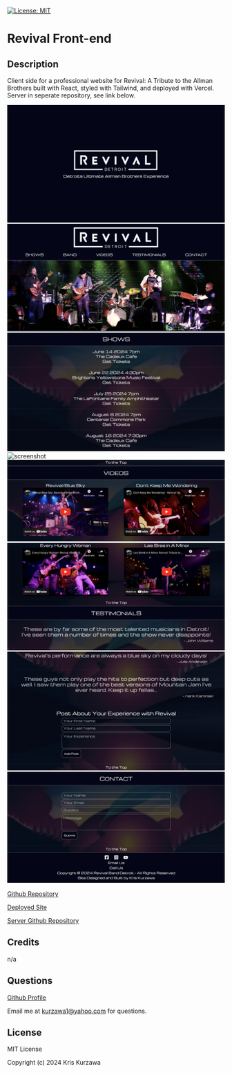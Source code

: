 [![License: MIT](https://img.shields.io/badge/License-MIT-yellow.svg)](https://opensource.org/licenses/MIT)
# Revival Front-end

## Description
Client side for a professional website for Revival: A Tribute to the Allman Brothers built with React, styled with Tailwind, and deployed with Vercel.  Server in seperate repository, see link below.

![screenshot](https://github.com/KKurzawa/revival-frontend2/blob/main/public/Screenshot1.png)
![screenshot](https://github.com/KKurzawa/revival-frontend2/blob/main/public/Screenshot2.png)
![screenshot](https://github.com/KKurzawa/revival-frontend2/blob/main/public/Screenshot3.png)
![screenshot](https://github.com/KKurzawa/revival-frontend2/blob/main/public/Screenshot4.png)
![screenshot](https://github.com/KKurzawa/revival-frontend2/blob/main/public/Screenshot5.png)
![screenshot](https://github.com/KKurzawa/revival-frontend2/blob/main/public/Screenshot6.png)
![screenshot](https://github.com/KKurzawa/revival-frontend2/blob/main/public/Screenshot7.png)
![screenshot](https://github.com/KKurzawa/revival-frontend2/blob/main/public/Screenshot8.png)

[Github Repository](https://github.com/KKurzawa/revival-frontend2)

[Deployed Site](https://www.revivalbanddetroit.com/)

[Server Github Repository](https://github.com/KKurzawa/Revival-Site-Server)

## Credits

n/a

## Questions

[Github Profile](https://github.com/KKurzawa)

Email me at kurzawa1@yahoo.com for questions.

## License

MIT License

Copyright (c) 2024 Kris Kurzawa

